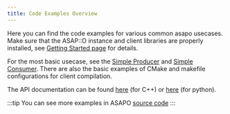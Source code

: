 ```yaml
---
title: Code Examples Overview
---
```


Here you can find the code examples for various common asapo usecases. Make sure that the ASAP::O instance and client libraries are properly installed, see [Getting Started page](../) for details.

For the most basic usecase, see the [Simple Producer](simple-producer) and [Simple Consumer](simple-consumer). There are also the basic examples of CMake and makefile configurations for client compilation.

The API documentation can be found [here](http://asapo.desy.de/cpp) (for C++) or [here](http://asapo.desy.de/python) (for python).

:::tip
You can see more examples in ASAPO [source code](https://stash.desy.de/projects/ASAPO/repos/asapo/browse/examples)
:::
